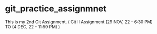 # git_practice_assignmnet
This is my 2nd Git Assignment. ( Git II Assignment (29 NOV, 22 - 6:30 PM) TO (4 DEC, 22 - 11:59 PM) )
